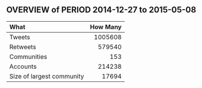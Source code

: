 
## OVERVIEW of PERIOD 2014-12-27 to 2015-05-08

| What  | How Many |
|:-------|--------:|
| Tweets | 1005608 |
| Retweets | 579540 |  
| Communities | 153 |  
| Accounts | 214238 |
| Size of largest community | 17694 |

